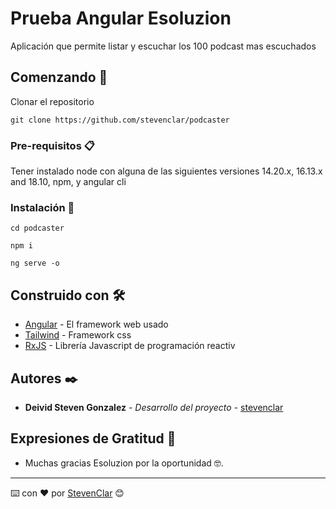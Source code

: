 # Prueba Angular Esoluzion

Aplicación que permite listar y escuchar los 100 podcast mas escuchados

## Comenzando 🚀

Clonar el repositorio
```
git clone https://github.com/stevenclar/podcaster
```

### Pre-requisitos 📋

Tener instalado node con alguna de las siguientes versiones 14.20.x, 16.13.x and 18.10, npm, y angular cli

### Instalación 🔧

```
cd podcaster
```

```
npm i
```

```
ng serve -o
```

## Construido con 🛠️

* [Angular](https://angular.io/docs/) - El framework web usado
* [Tailwind](https://tailwindcss.com/docs/) - Framework css
* [RxJS](https://rxjs.dev/api/) - Librería Javascript de programación reactiv

## Autores ✒️

* **Deivid Steven Gonzalez** - *Desarrollo del proyecto* - [stevenclar](https://github.com/stevenclar)
## Expresiones de Gratitud 🎁

* Muchas gracias Esoluzion por la oportunidad 🤓.

---
⌨️ con ❤️ por [StevenClar](https://github.com/stevenclar) 😊